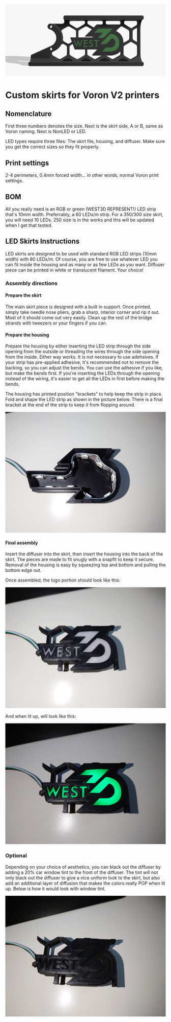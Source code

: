 ![350 Skirt A LED](https://github.com/oogoom/Voron-Skirt-Mods/blob/main/West3D/V2/West3DLED.png)

# Custom skirts for Voron V2 printers

## Nomenclature

  First three numbers denotes the size. Next is the skirt side, A or B, same as Voron naming.  Next is NonLED or LED.  

  LED types require three files: The skirt file, housing, and diffuser.  Make sure you get the correct sizes so they fit properly.
          
## Print settings

   2-4 perimeters, 0.4mm forced width... in other words, normal Voron print settings. 
   
## BOM

  All you really need is an RGB or green (WEST3D REPRESENT!) LED strip that's 10mm width.  Preferrably, a 60 LEDs/m strip.  For a 350/300 size skirt, you will need 10 LEDs.  250 size is in the works and this will be updated when I get that tested.
   
## LED Skirts Instructions

  LED skirts are designed to be used with standard RGB LED strips (10mm width) with 60 LEDs/m.  Of course, you are free to use whatever LED you can fit inside the housing and as many or as few LEDs as you want.  Diffuser piece can be printed in white or translucent filament.  Your choice!  

### Assembly directions

#### Prepare the skirt

The main skirt piece is designed with a built in support.  Once printed, simply take needle nose pliers, grab a sharp, interior corner and rip it out.  Most of it should come out very easily.  Clean up the rest of the bridge strands with tweezers or your fingers if you can.  

#### Prepare the housing
Prepare the housing by either inserting the LED strip through the side opening from the outside or threading the wires through the side opening from the inside.  Either way works.  It is not necessary to use adehsives.  If your strip has pre-applied adhesive, it's recommended not to remove the backing, so you can adjust the bends.  You can use the adhesive if you like, but make the bends first.  If you're inserting the LEDs through the opening instead of the wiring, it's easier to get all the LEDs in first before making the bends.  

The housing has printed position "brackets" to help keep the strip in place.  Fold and shape the LED strip as shown in the picture below.  There is a final bracket at the end of the strip to keep it from flopping around.  

![LED strip placement](https://github.com/oogoom/Voron-Skirt-Mods/blob/main/West3D/V2/LED.JPG)

#### Final assembly

Insert the diffuser into the skirt, then insert the housing into the back of the skirt.  The pieces are made to fit snugly with a snapfit to keep it secure.  Removal of the housing is easy by squeezing top and bottom and pulling the bottom edge out.

Once assembled, the logo portion should look like this:

![White Diffuser](https://github.com/oogoom/Voron-Skirt-Mods/blob/main/West3D/V2/WhiteDiffuser.JPG)

And when lit up, will look like this:

![Light up](https://github.com/oogoom/Voron-Skirt-Mods/blob/main/West3D/V2/LIT.JPG)

### Optional

Depending on your choice of aesthetics, you can black out the diffuser by adding a 20% car window tint to the front of the diffuser.  The tint will not only black out the diffuser to give a nice uniform look to the skirt, but also add an additional layer of diffusion that makes the colors really POP when lit up.  Below is how it would look with window tint.

![Tinted](https://github.com/oogoom/Voron-Skirt-Mods/blob/main/West3D/V2/WithTint.JPG)
